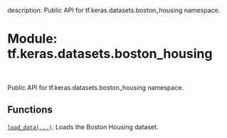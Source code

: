 description: Public API for tf.keras.datasets.boston_housing namespace.

<div itemscope itemtype="http://developers.google.com/ReferenceObject">
<meta itemprop="name" content="tf.keras.datasets.boston_housing" />
<meta itemprop="path" content="Stable" />
</div>

# Module: tf.keras.datasets.boston_housing

<!-- Insert buttons and diff -->

<table class="tfo-notebook-buttons tfo-api nocontent" align="left">

</table>



Public API for tf.keras.datasets.boston_housing namespace.



## Functions

[`load_data(...)`](../../../tf/keras/datasets/boston_housing/load_data.md): Loads the Boston Housing dataset.

